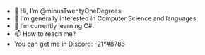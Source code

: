 - 👋 Hi, I’m @minusTwentyOneDegrees
- 👀 I'm generally interested in Computer Science and languages.
- 🌱 I’m currently learning C#.
- 📫 How to reach me?
- You can get me in Discord: -21°#8786

<!---
minusTwentyOneDegrees/minusTwentyOneDegrees is a ✨ special ✨ repository because its `README.md` (this file) appears on your GitHub profile.
You can click the Preview link to take a look at your changes.
--->
